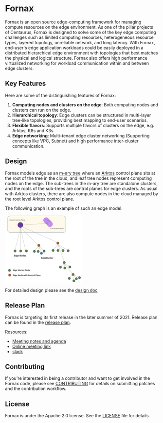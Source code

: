 # Fornax 

Fornax is an open source edge-computing framework for managing compute resources on the edge environment. As one of the pillar projects of Centaurus, Fornax is designed to solve some of the key edge computing challenges such as limited computing resources, heterogeneous resource types, layered topology, unreliable network, and long latency. With Fornax, end-user's edge application workloads could be easily deployed in a distributed hierarchical edge environment with topologies that best matches the physical and logical structure. Fornax also offers high performance virtualized networking for workload communication within and between edge clusters. 

## Key Features  
Here are some of the distinguishing features of Fornax:

1. **Computing nodes and clusters on the edge**: Both computing nodes and clusters can run on the edge.  
2. **Hierarchical topology**: Edge clusters can be structured in multi-layer tree-like topologies, providing best mapping to end-user scenarios. 
3. **Flexible flavors**: Supports multiple flavors of clusters on the edge, e.g. Arktos, K8s and K3s.
4. **Edge networking**: Multi-tenant edge cluster networking (Supporting concepts like VPC, Subnet) and high performance inter-cluster communication.

## Design 
Fornax models edge as an [m-ary tree](https://en.wikipedia.org/wiki/M-ary_tree) where an [Arktos](https://github.com/CentaurusInfra/arktos) control plane sits at the root of the tree in the cloud, and leaf tree nodes represent computing nodes on the edge. The sub-trees in the m-ary tree are standalone clusters, and the roots of the sub-trees are control planes for edge clusters. As usual with Arktos clusters, there are also compute nodes in the cloud managed by the root level Arktos control plane.

The following graph is an example of such an edge model.

<img src="docs/fornax-design/images/centaurus-edge-model.png"
     width="50%"
     align="center"/>

For detailed design please see the [design doc](docs/fornax-design/530_design.md)

## Release Plan
Fornax is targeting its first release in the later summer of 2021. Release plan can be found in the [release plan](docs/fornax-design/release_plan.md).

Resources:

- [Meeting notes and agenda](docs/meeting-notes)
- [Online meeting link](https://futurewei.zoom.us/j/93051877352?from=addon)
- [slack](https://arktosworkspace.slack.com/archives/C01AWKCCNLA)

## Contributing

If you're interested in being a contributor and want to get involved in the Fornax code, please see [CONTRIBUTING](./CONTRIBUTING.md) for details on submitting patches and the contribution workflow.

## License

Fornax is under the Apache 2.0 license. See the [LICENSE](LICENSE) file for details.
